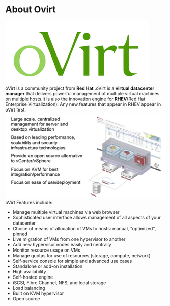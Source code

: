 # About Ovirt
![ovirt logo](ovirt2.png)
</br>
  oVirt is a community project from **Red Hat** .oVirt is a **virtual datacenter manager** that delivers powerful management of multiple virtual machines on multiple hosts.It is also the innovation engine for **RHEV**(Red Hat Enterprise Virtualization). Any new features that appear in RHEV appear in oVirt first.
![ovirt logo](ovirt1.png)
oVirt Features include:

* Manage multiple virtual machines via web browser
* Sophisticated user interface allows management of all aspects of your datacenter
* Choice of means of allocation of VMs to hosts: manual, "optimized", pinned
* Live migration of VMs from one hypervisor to another
* Add new hypervisor nodes easily and centrally
* Monitor resource usage on VMs
* Manage quotas for use of resources (storage, compute, network)
* Self-service console for simple and advanced use cases
* Standalone or add-on installation
* High availability
* Self-hosted engine
* iSCSI, Fibre Channel, NFS, and local storage
* Load balancing
* Built on KVM hypervisor
* Open source
